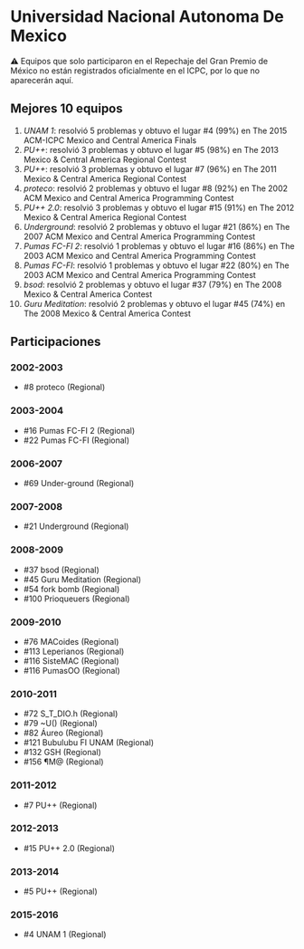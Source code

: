 # Universidad Nacional Autonoma De Mexico

:warning: Equipos que solo participaron en el Repechaje del Gran Premio de México no están registrados oficialmente en el ICPC, por lo que no aparecerán aquí.

## Mejores 10 equipos

1. _UNAM 1_: resolvió 5 problemas y obtuvo el lugar #4 (99%) en The 2015 ACM-ICPC Mexico and Central America Finals
1. _PU++_: resolvió 3 problemas y obtuvo el lugar #5 (98%) en The 2013 Mexico & Central America Regional Contest
1. _PU++_: resolvió 3 problemas y obtuvo el lugar #7 (96%) en The 2011 Mexico & Central America Regional Contest
1. _proteco_: resolvió 2 problemas y obtuvo el lugar #8 (92%) en The 2002 ACM Mexico and Central America Programming Contest
1. _PU++ 2.0_: resolvió 3 problemas y obtuvo el lugar #15 (91%) en The 2012 Mexico & Central America Regional Contest
1. _Underground_: resolvió 2 problemas y obtuvo el lugar #21 (86%) en The 2007 ACM Mexico and Central America Programming Contest
1. _Pumas FC-FI 2_: resolvió 1 problemas y obtuvo el lugar #16 (86%) en The 2003 ACM Mexico and Central America Programming Contest
1. _Pumas FC-FI_: resolvió 1 problemas y obtuvo el lugar #22 (80%) en The 2003 ACM Mexico and Central America Programming Contest
1. _bsod_: resolvió 2 problemas y obtuvo el lugar #37 (79%) en The 2008 Mexico & Central America Contest
1. _Guru Meditation_: resolvió 2 problemas y obtuvo el lugar #45 (74%) en The 2008 Mexico & Central America Contest

## Participaciones

### 2002-2003

- #8 proteco (Regional)

### 2003-2004

- #16 Pumas FC-FI 2 (Regional)
- #22 Pumas FC-FI (Regional)

### 2006-2007

- #69 Under-ground (Regional)

### 2007-2008

- #21 Underground (Regional)

### 2008-2009

- #37 bsod (Regional)
- #45 Guru Meditation (Regional)
- #54 fork bomb (Regional)
- #100 Prioqueuers (Regional)

### 2009-2010

- #76 MACoides (Regional)
- #113 Leperianos (Regional)
- #116 SisteMAC (Regional)
- #116 PumasOO (Regional)

### 2010-2011

- #72 S_T_DIO.h (Regional)
- #79 ~U() (Regional)
- #82 Áureo (Regional)
- #121 Bubulubu FI UNAM (Regional)
- #132 GSH (Regional)
- #156 ¶M@ (Regional)

### 2011-2012

- #7 PU++ (Regional)

### 2012-2013

- #15 PU++ 2.0 (Regional)

### 2013-2014

- #5 PU++ (Regional)

### 2015-2016

- #4 UNAM 1 (Regional)



